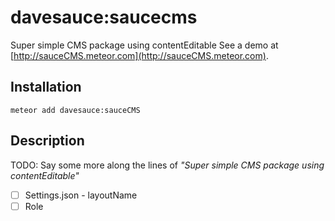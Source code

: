 # davesauce:saucecms

Super simple CMS package using contentEditable See a demo at [http://sauceCMS.meteor.com](http://sauceCMS.meteor.com).

## Installation
```
meteor add davesauce:sauceCMS
```

## Description

TODO: Say some more along the lines of *"Super simple CMS package using contentEditable"*


- [ ] Settings.json - layoutName
- [ ] Role
